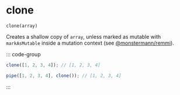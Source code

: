 # clone

`clone(array)`

Creates a shallow copy of `array`, unless marked as mutable with `markAsMutable` inside a mutation context (see [@monstermann/remmi](https://michaelostermann.github.io/remmi/#clonearray-array)).

::: code-group

```ts [data-first]
clone([1, 2, 3, 4]); // [1, 2, 3, 4]
```

```ts [data-last]
pipe([1, 2, 3, 4], clone()); // [1, 2, 3, 4]
```

:::
